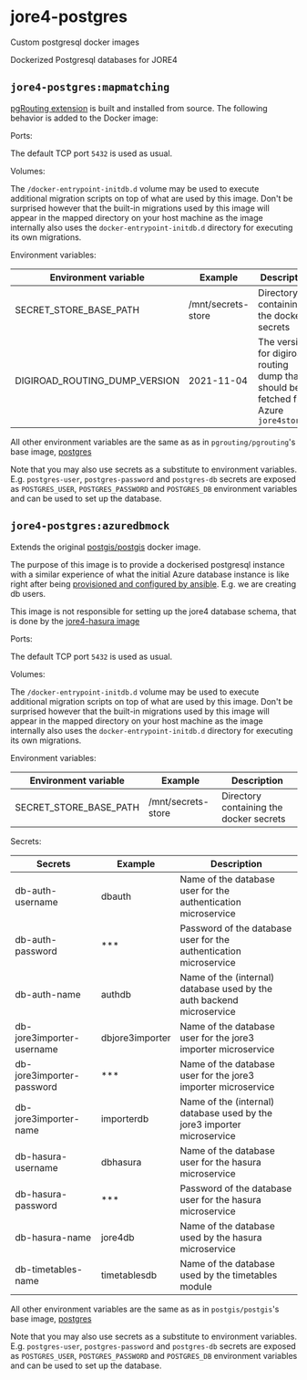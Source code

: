 # jore4-postgres

Custom postgresql docker images

Dockerized Postgresql databases for JORE4

## `jore4-postgres:mapmatching`

[pgRouting extension](https://github.com/pgRouting/pgrouting) is built and
installed from source. The following behavior is added to the Docker image:

Ports:

The default TCP port `5432` is used as usual.

Volumes:

The `/docker-entrypoint-initdb.d` volume may be used to execute additional
migration scripts on top of what are used by this image. Don't be surprised
however that the built-in migrations used by this image will appear in the
mapped directory on your host machine as the image internally also uses the
`docker-entrypoint-initdb.d` directory for executing its own migrations.

Environment variables:

| Environment variable          | Example            | Description                                                                            |
| ----------------------------- | ------------------ | -------------------------------------------------------------------------------------- |
| SECRET_STORE_BASE_PATH        | /mnt/secrets-store | Directory containing the docker secrets                                                |
| DIGIROAD_ROUTING_DUMP_VERSION | 2021-11-04         | The version for digiroad routing dump that should be fetched from Azure `jore4storage` |

All other environment variables are the same as as in `pgrouting/pgrouting`'s
base image, [postgres](https://registry.hub.docker.com/_/postgres/)

Note that you may also use secrets as a substitute to environment variables.
E.g. `postgres-user`, `postgres-password` and `postgres-db` secrets are exposed
as `POSTGRES_USER`, `POSTGRES_PASSWORD` and `POSTGRES_DB` environment variables
and can be used to set up the database.

## `jore4-postgres:azuredbmock`

Extends the original
[postgis/postgis](https://hub.docker.com/r/postgis/postgis/) docker image.

The purpose of this image is to provide a dockerised postgresql instance with a
similar experience of what the initial Azure database instance is like right
after being
[provisioned and configured by ansible](https://github.com/HSLdevcom/jore4-deploy#setting-up-database-users).
E.g. we are creating db users.

This image is not responsible for setting up the jore4 database schema, that is
done by the [jore4-hasura image](https://github.com/HSLdevcom/jore4-hasura)

Ports:

The default TCP port `5432` is used as usual.

Volumes:

The `/docker-entrypoint-initdb.d` volume may be used to execute additional
migration scripts on top of what are used by this image. Don't be surprised
however that the built-in migrations used by this image will appear in the
mapped directory on your host machine as the image internally also uses the
`docker-entrypoint-initdb.d` directory for executing its own migrations.

Environment variables:

| Environment variable   | Example            | Description                             |
| ---------------------- | ------------------ | --------------------------------------- |
| SECRET_STORE_BASE_PATH | /mnt/secrets-store | Directory containing the docker secrets |

Secrets:

| Secrets                   | Example         | Description                                                             |
| ------------------------- | --------------- | ----------------------------------------------------------------------- |
| db-auth-username          | dbauth          | Name of the database user for the authentication microservice           |
| db-auth-password          | \*\*\*          | Password of the database user for the authentication microservice       |
| db-auth-name              | authdb          | Name of the (internal) database used by the auth backend microservice   |
| db-jore3importer-username | dbjore3importer | Name of the database user for the jore3 importer microservice           |
| db-jore3importer-password | \*\*\*          | Name of the database user for the jore3 importer microservice           |
| db-jore3importer-name     | importerdb      | Name of the (internal) database used by the jore3 importer microservice |
| db-hasura-username        | dbhasura        | Name of the database user for the hasura microservice                   |
| db-hasura-password        | \*\*\*          | Password of the database user for the hasura microservice               |
| db-hasura-name            | jore4db         | Name of the database used by the hasura microservice                    |
| db-timetables-name        | timetablesdb    | Name of the database used by the timetables module                      |

All other environment variables are the same as as in `postgis/postgis`'s base
image, [postgres](https://registry.hub.docker.com/_/postgres/)

Note that you may also use secrets as a substitute to environment variables.
E.g. `postgres-user`, `postgres-password` and `postgres-db` secrets are exposed
as `POSTGRES_USER`, `POSTGRES_PASSWORD` and `POSTGRES_DB` environment variables
and can be used to set up the database.
